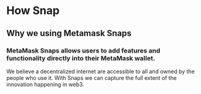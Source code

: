 # How Snap
## **Why we using Metamask Snaps**
### MetaMask Snaps allows users to add features and functionality directly into their MetaMask wallet.

We believe a decentralized internet are accessible to all and owned by the people who use it. With Snaps we can capture the full extent of the innovation happening in web3.




